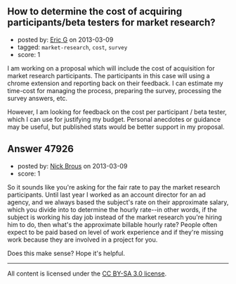 ## How to determine the cost of acquiring participants/beta testers for market research?

- posted by: [Eric G](https://stackexchange.com/users/-1/25393-eric-g) on 2013-03-09
- tagged: `market-research`, `cost`, `survey`
- score: 1

I am working on a proposal which will include the cost of acquisition for market research participants. The participants in this case will using a chrome extension and reporting back on their feedback. I can estimate my time-cost for managing the process, preparing the survey, processing the survey answers, etc. 

However, I am looking for feedback on the cost per participant / beta tester, which I can use for justifying my budget. Personal anecdotes or guidance may be useful, but published stats would be better support in my proposal.


## Answer 47926

- posted by: [Nick Brous](https://stackexchange.com/users/-1/25395-nick-brous) on 2013-03-09
- score: 1

So it sounds like you're asking for the fair rate to pay the market research participants. Until last year I worked as an account director for an ad agency, and we always based the subject's rate on their approximate salary, which you divide into to determine the hourly rate--in other words, if the subject is working his day job instead of the market research you're hiring him to do, then what's the approximate billable hourly rate? People often expect to be paid based on level of work experience and if they're missing work because they are involved in a project for you.

Does this make sense? Hope it's helpful. 



---

All content is licensed under the [CC BY-SA 3.0 license](https://creativecommons.org/licenses/by-sa/3.0/).
